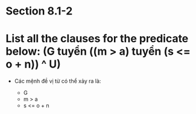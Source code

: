 # Section 8.1-2

# List all the clauses for the predicate below: (G tuyển ((m > a) tuyển (s <= o + n)) ^ U)

- Các mệnh đề vị từ có thể xảy ra là:

    + G
    + m > a
    + s <= o + n